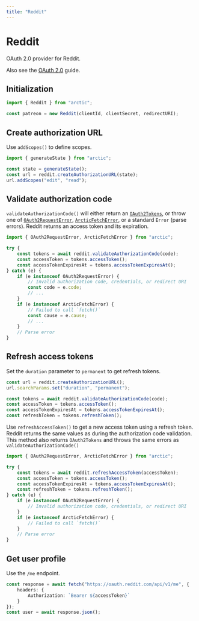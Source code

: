 ```yaml
---
title: "Reddit"
---
```


# Reddit

OAuth 2.0 provider for Reddit.

Also see the [OAuth 2.0](/guides/oauth2) guide.

## Initialization

```ts
import { Reddit } from "arctic";

const patreon = new Reddit(clientId, clientSecret, redirectURI);
```

## Create authorization URL

Use `addScopes()` to define scopes.

```ts
import { generateState } from "arctic";

const state = generateState();
const url = reddit.createAuthorizationURL(state);
url.addScopes("edit", "read");
```

## Validate authorization code

`validateAuthorizationCode()` will either return an [`OAuth2Tokens`](/reference/OAuth2Tokens), or throw one of [`OAuth2RequestError`](/reference/OAuth2RequestError), [`ArcticFetchError`](/reference/ArcticFetchError), or a standard `Error` (parse errors). Reddit returns an access token and its expiration.

```ts
import { OAuth2RequestError, ArcticFetchError } from "arctic";

try {
	const tokens = await reddit.validateAuthorizationCode(code);
	const accessToken = tokens.accessToken();
	const accessTokenExpiresAt = tokens.accessTokenExpiresAt();
} catch (e) {
	if (e instanceof OAuth2RequestError) {
		// Invalid authorization code, credentials, or redirect URI
		const code = e.code;
		// ...
	}
	if (e instanceof ArcticFetchError) {
		// Failed to call `fetch()`
		const cause = e.cause;
		// ...
	}
	// Parse error
}
```

## Refresh access tokens

Set the `duration` parameter to `permanent` to get refresh tokens.

```ts
const url = reddit.createAuthorizationURL();
url.searchParams.set("duration", "permanent");
```

```ts
const tokens = await reddit.validateAuthorizationCode(code);
const accessToken = tokens.accessToken();
const accessTokenExpiresAt = tokens.accessTokenExpiresAt();
const refreshToken = tokens.refreshToken();
```

Use `refreshAccessToken()` to get a new access token using a refresh token. Reddit returns the same values as during the authorization code validation. This method also returns `OAuth2Tokens` and throws the same errors as `validateAuthorizationCode()`

```ts
import { OAuth2RequestError, ArcticFetchError } from "arctic";

try {
	const tokens = await reddit.refreshAccessToken(accessToken);
	const accessToken = tokens.accessToken();
	const accessTokenExpiresAt = tokens.accessTokenExpiresAt();
	const refreshToken = tokens.refreshToken();
} catch (e) {
	if (e instanceof OAuth2RequestError) {
		// Invalid authorization code, credentials, or redirect URI
	}
	if (e instanceof ArcticFetchError) {
		// Failed to call `fetch()`
	}
	// Parse error
}
```

## Get user profile

Use the `/me` endpoint.

```ts
const response = await fetch("https://oauth.reddit.com/api/v1/me", {
	headers: {
		Authorization: `Bearer ${accessToken}`
	}
});
const user = await response.json();
```
